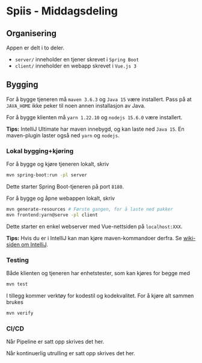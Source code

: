 # Spiis - Middagsdeling

## Organisering

Appen er delt i to deler.
 - `server/` inneholder en tjener skrevet i `Spring Boot`
 - `client/` inneholder en webapp skrevet i `Vue.js 3` 

## Bygging

For å bygge tjeneren må `maven 3.6.3`  og `Java 15` være installert. Pass på at `JAVA_HOME` ikke peker til noen annen installasjon av Java.

For å bygge klienten må `yarn 1.22.10` og `nodejs 15.6.0` være installert.

**Tips:** IntelliJ Ultimate har maven innebygd, og kan laste ned `Java 15`.
En maven-plugin laster også ned `yarn` og `nodejs`.

### Lokal bygging+kjøring

For å bygge og kjøre tjeneren lokalt, skriv
``` sh
mvn spring-boot:run -pl server
```
Dette starter Spring Boot-tjeneren på port `8180`.

For å bygge og åpne webappen lokalt, skriv
``` sh
mvn generate-resources # Første gangen, for å laste ned pakker
mvn frontend:yarn@serve -pl client
```
Dette starter en enkel webserver med Vue-nettsiden på `localhost:XXX`.

**Tips:** Hvis du er i IntelliJ kan man kjøre maven-kommandoer derfra.
Se [wiki-siden om IntelliJ](/wikis/setup-intellij).

### Testing

Både klienten og tjeneren har enhetstester, som kan kjøres for begge med
``` sh
mvn test
```

I tillegg kommer verktøy for kodestil og kodekvalitet. For å kjøre alt sammen brukes
``` sh
mvn verify
```

### CI/CD

Når Pipeline er satt opp skrives det her.

Når kontinuerlig utrulling er satt opp skrives det her.